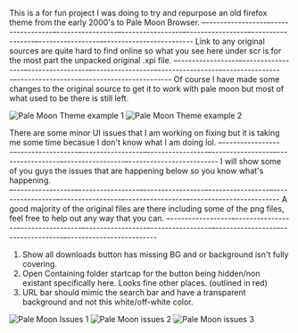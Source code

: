 This is a for fun project I was doing to try and repurpose an old firefox theme from the early 2000's to Pale Moon Browser. 
–-----------------–-----------------–-----------------–-----------------–-----------------–-----------------–-----------------–-------------------------
  Link to any original sources are quite hard to find online so what you see here under scr is for the most part the unpacked original .xpi file.
–-----------------–-----------------–-----------------–-----------------–-----------------–-----------------–-----------------–-------------------------
  Of course I have made some changes to the original source to get it to work with pale moon but most of what used to be there is still left.

![Pale Moon Theme example 1](https://i.imgur.com/dcx6pQe.jpeg)
![Pale Moon Theme example 2](https://i.imgur.com/6e7tTdx.jpeg)


There are some minor UI issues that I am working on fixing but it is taking me some time becasue I don't know what I am doing lol. –-----------------–-----------------–-----------------–-----------------–-----------------–-----------------–-----------------–-------------------------
  I will show some of you guys the issues that are happening below so you know what's happening.  
–-----------------–-----------------–-----------------–-----------------–-----------------–-----------------–-----------------–-------------------------
  A good majority of the original files are there including some of the png files, feel free to help out any way that you can.
–-----------------–-----------------–-----------------–-----------------–-----------------–-----------------–-----------------–-------------------------

1. Show all downloads button has missing BG and or background isn't fully covering.
2. Open Containing folder startcap for the button being hidden/non existant specifically here. Looks fine other places. (outlined in red)
3. URL bar should mimic the search bar and have a transparent background and not this white/off-white color.

![Pale Moon Issues 1](https://i.imgur.com/x536zRE.jpeg)
![Pale Moon issues 2](https://i.imgur.com/jsqaqKs.jpeg)
![Pale Moon issues 3](https://i.imgur.com/6Tf2wFs.jpeg)
